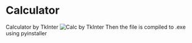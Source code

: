# Calculator
Calculator by TkInter
![Calc by TkInter](https://user-images.githubusercontent.com/118556086/226175981-73a01c8f-1f54-4e13-89ff-c9f3882756d5.png)
Then the file is compiled to .exe using pyinstaller
